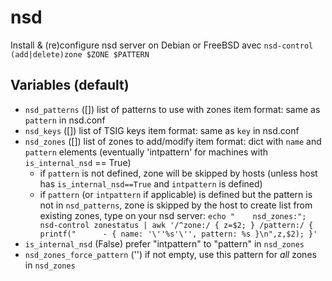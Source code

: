 # nsd

Install & (re)configure nsd server on Debian or FreeBSD
avec `nsd-control (add|delete)zone $ZONE $PATTERN`

## Variables (default)

* `nsd_patterns` ([])
  list of patterns to use with zones
  item format: same as `pattern` in nsd.conf
* `nsd_keys` ([])
  list of TSIG keys
  item format: same as `key` in nsd.conf
* `nsd_zones` ([])
  list of zones to add/modify
  item format: dict with `name` and `pattern` elements (eventually 'intpattern' for machines with `is_internal_nsd` == True)
  * if `pattern` is not defined, zone will be skipped by hosts (unless host has `is_internal_nsd==True` and `intpattern` is defined)
  * if `pattern` (or `intpattern` if applicable) is defined but the pattern is not in `nsd_patterns`, zone is skipped by the host
  to create list from existing zones, type on your nsd server:
    `echo "    nsd_zones:"; nsd-control zonestatus | awk '/^zone:/ { z=$2; } /pattern:/ { printf("      - { name: '\''%s'\'', pattern: %s }\n",z,$2); }'`
* `is_internal_nsd` (False)
  prefer "intpattern" to "pattern" in `nsd_zones`
* `nsd_zones_force_pattern` ('')
  if not empty, use this pattern for *all* zones in `nsd_zones`

